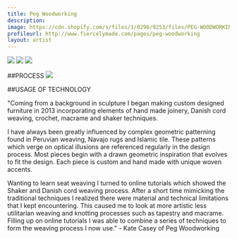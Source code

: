 ```yaml
---
title: Peg Woodworking
description: 
image: https://cdn.shopify.com/s/files/1/0296/9253/files/PEG-WOODWORKING-CHAIR.jpg?8560839126389323014
profileurl: http://www.fiercelymade.com/pages/peg-woodworking
layout: artist
---
```

![](https://cdn.shopify.com/s/files/1/0296/9253/files/image1_13.JPG?8560839126389323014)
![](https://cdn.shopify.com/s/files/1/0296/9253/files/image3_2.JPG?3038154057177350155)
![](https://cdn.shopify.com/s/files/1/0296/9253/files/PEG-WOODWORKING-ON-STEELHEART-CHAIR.jpg?8296652377699038757)

##PROCESS
![](https://cdn.shopify.com/s/files/1/0296/9253/files/PEG-WOODWORKING-CORD-WEAVING-STEELHEART-CHAIR.jpg?8296652377699038757)

##USAGE OF TECHNOLOGY

"Coming from a background in sculpture I began making custom designed furniture in 2013 incorporating elements of hand made joinery, Danish cord weaving, crochet, macrame and shaker techniques. 

I have always been greatly influenced by complex geometric patterning found in Peruvian weaving, Navajo rugs and Islamic tile. These patterns which verge on optical illusions are referenced regularly in the design process. Most pieces begin with a drawn geometric inspiration that evolves to fit the design. Each piece is custom and hand made with unique woven accents. 

Wanting to learn seat weaving I turned to online tutorials which showed the Shaker and Danish cord weaving process. After a short time mimicking the traditional techniques I realized there were material and technical limitations that I kept encountering. This caused me to look at more artistic less utilitarian weaving and knotting processes such as tapestry and macrame. Filling up on online tutorials I was able to combine a series of techniques to form the weaving process I now use." - Kate Casey of Peg Woodworking
